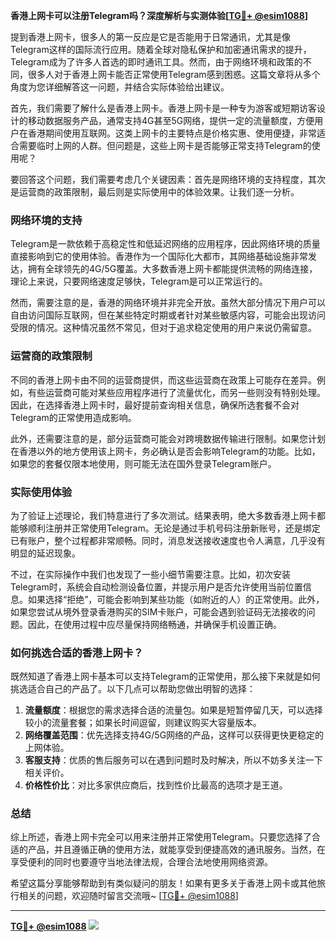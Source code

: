 **香港上网卡可以注册Telegram吗？深度解析与实测体验[[TG💪+ @esim1088](https://t.me/s/esim1088)]**

提到香港上网卡，很多人的第一反应是它是否能用于日常通讯，尤其是像Telegram这样的国际流行应用。随着全球对隐私保护和加密通讯需求的提升，Telegram成为了许多人首选的即时通讯工具。然而，由于网络环境和政策的不同，很多人对于香港上网卡能否正常使用Telegram感到困惑。这篇文章将从多个角度为您详细解答这一问题，并结合实际体验给出建议。

首先，我们需要了解什么是香港上网卡。香港上网卡是一种专为游客或短期访客设计的移动数据服务产品，通常支持4G甚至5G网络，提供一定的流量额度，方便用户在香港期间使用互联网。这类上网卡的主要特点是价格实惠、使用便捷，非常适合需要临时上网的人群。但问题是，这些上网卡是否能够正常支持Telegram的使用呢？

要回答这个问题，我们需要考虑几个关键因素：首先是网络环境的支持程度，其次是运营商的政策限制，最后则是实际使用中的体验效果。让我们逐一分析。

### 网络环境的支持

Telegram是一款依赖于高稳定性和低延迟网络的应用程序，因此网络环境的质量直接影响到它的使用体验。香港作为一个国际化大都市，其网络基础设施非常发达，拥有全球领先的4G/5G覆盖。大多数香港上网卡都能提供流畅的网络连接，理论上来说，只要网络速度足够快，Telegram是可以正常运行的。

然而，需要注意的是，香港的网络环境并非完全开放。虽然大部分情况下用户可以自由访问国际互联网，但在某些特定时期或者针对某些敏感内容，可能会出现访问受限的情况。这种情况虽然不常见，但对于追求稳定使用的用户来说仍需留意。

### 运营商的政策限制

不同的香港上网卡由不同的运营商提供，而这些运营商在政策上可能存在差异。例如，有些运营商可能对某些应用程序进行了流量优化，而另一些则没有特别处理。因此，在选择香港上网卡时，最好提前查询相关信息，确保所选套餐不会对Telegram的正常使用造成影响。

此外，还需要注意的是，部分运营商可能会对跨境数据传输进行限制。如果您计划在香港以外的地方使用该上网卡，务必确认是否会影响Telegram的功能。比如，如果您的套餐仅限本地使用，则可能无法在国外登录Telegram账户。

### 实际使用体验

为了验证上述理论，我们特意进行了多次测试。结果表明，绝大多数香港上网卡都能够顺利注册并正常使用Telegram。无论是通过手机号码注册新账号，还是绑定已有账户，整个过程都非常顺畅。同时，消息发送接收速度也令人满意，几乎没有明显的延迟现象。

不过，在实际操作中我们也发现了一些小细节需要注意。比如，初次安装Telegram时，系统会自动检测设备位置，并提示用户是否允许使用当前位置信息。如果选择“拒绝”，可能会影响到某些功能（如附近的人）的正常使用。此外，如果您尝试从境外登录香港购买的SIM卡账户，可能会遇到验证码无法接收的问题。因此，在使用过程中应尽量保持网络畅通，并确保手机设置正确。

### 如何挑选合适的香港上网卡？

既然知道了香港上网卡基本可以支持Telegram的正常使用，那么接下来就是如何挑选适合自己的产品了。以下几点可以帮助您做出明智的选择：

1. **流量额度**：根据您的需求选择合适的流量包。如果是短暂停留几天，可以选择较小的流量套餐；如果长时间逗留，则建议购买大容量版本。
2. **网络覆盖范围**：优先选择支持4G/5G网络的产品，这样可以获得更快更稳定的上网体验。
3. **客服支持**：优质的售后服务可以在遇到问题时及时解决，所以不妨多关注一下相关评价。
4. **价格性价比**：对比多家供应商后，找到性价比最高的选项才是王道。

### 总结

综上所述，香港上网卡完全可以用来注册并正常使用Telegram。只要您选择了合适的产品，并且遵循正确的使用方法，就能享受到便捷高效的通讯服务。当然，在享受便利的同时也要遵守当地法律法规，合理合法地使用网络资源。

希望这篇分享能够帮助到有类似疑问的朋友！如果有更多关于香港上网卡或其他旅行相关的问题，欢迎随时留言交流哦~ [[TG💪+ @esim1088](https://t.me/s/esim1088)] 

---

**[TG💪+ @esim1088](https://t.me/s/esim1088)** ![](https://i.postimg.cc/4NQfJmqS/Snipaste-2025-05-13-00-14-12.png)